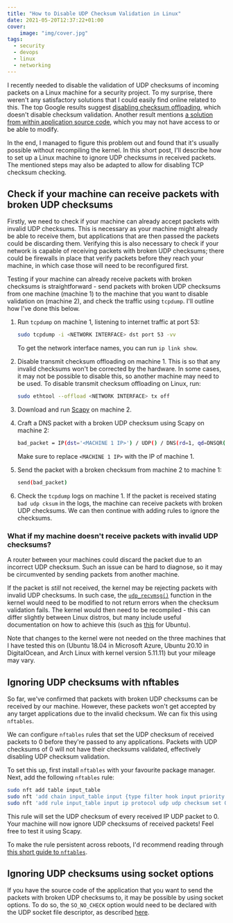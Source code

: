 ```yaml
---
title: "How to Disable UDP Checksum Validation in Linux"
date: 2021-05-20T12:37:22+01:00
cover:
    image: "img/cover.jpg"
tags:
  - security
  - devops
  - linux
  - networking
---
```


I recently needed to disable the validation of UDP checksums of incoming packets on a Linux machine for a security project. To my surprise, there weren't any satisfactory solutions that I could easily find online related to this. The top Google results suggest [disabling checksum offloading](https://www.linuxquestions.org/questions/linux-networking-3/help-needed-disabling-tcp-udp-checksum-offloading-in-debian-880233/), which doesn't disable checksum validation. Another result mentions [a solution from within application source code](https://linux-tips.com/t/how-to-disable-udp-checksum-control-in-kernel/362), which you may not have access to or be able to modify.

In the end, I managed to figure this problem out and found that it's usually possible without recompiling the kernel. In this short post, I'll describe how to set up a Linux machine to ignore UDP checksums in received packets. The mentioned steps may also be adapted to allow for disabling TCP checksum checking.

## Check if your machine can receive packets with broken UDP checksums

Firstly, we need to check if your machine can already accept packets with invalid UDP checksums. This is necessary as your machine might already be able to receive them, but applications that are then passed the packets could be discarding them. Verifying this is also necessary to check if your network is capable of receiving packets with broken UDP checksums; there could be firewalls in place that verify packets before they reach your machine, in which case those will need to be reconfigured first.

Testing if your machine can already receive packets with broken checksums is straightforward - send packets with broken UDP checksums from one machine (machine 1) to the machine that you want to disable validation on (machine 2), and check the traffic using `tcpdump`. I'll outline how I've done this below.

1. Run `tcpdump` on machine 1, listening to internet traffic at port 53:

    ```bash
    sudo tcpdump -i <NETWORK INTERFACE> dst port 53 -vv
    ```

    To get the network interface names, you can run `ip link show`.

2. Disable transmit checksum offloading on machine 1. This is so that any invalid checksums won't be corrected by the hardware. In some cases, it may not be possible to disable this, so another machine may need to be used. To disable transmit checksum offloading on Linux, run:
  
    ```bash
    sudo ethtool --offload <NETWORK INTERFACE> tx off
    ```

3. Download and run [Scapy](https://github.com/secdev/scapy) on machine 2.

4. Craft a DNS packet with a broken UDP checksum using Scapy on machine 2:

    ```bash
    bad_packet = IP(dst='<MACHINE 1 IP>') / UDP() / DNS(rd=1, qd=DNSQR(qname="www.example.com"))
    ```

    Make sure to replace `<MACHINE 1 IP>` with the IP of machine 1.

5. Send the packet with a broken checksum from machine 2 to machine 1:

    ```bash
    send(bad_packet)
    ```

6. Check the `tcpdump` logs on machine 1. If the packet is received stating `bad udp cksum` in the logs, the machine can receive packets with broken UDP checksums. We can then continue with adding rules to ignore the checksums.

### What if my machine doesn't receive packets with invalid UDP checksums?

A router between your machines could discard the packet due to an incorrect UDP checksum. Such an issue can be hard to diagnose, so it may be circumvented by sending packets from another machine.

If the packet is *still* not received, the kernel may be rejecting packets with invalid UDP checksums. In such case, the [`udp_recvmsg()`](https://leapster.org/linux/kernel/udp/#udp_recvmsg) function in the kernel would need to be modified to not return errors when the checksum validation fails. The kernel would then need to be recompiled - this can differ slightly between Linux distros, but many include useful documentation on how to achieve this (such as [this](https://wiki.ubuntu.com/Kernel/BuildYourOwnKernel) for Ubuntu).

Note that changes to the kernel were not needed on the three machines that I have tested this on (Ubuntu 18.04 in Microsoft Azure, Ubuntu 20.10 in DigitalOcean, and Arch Linux with kernel version 5.11.11) but your mileage may vary.

## Ignoring UDP checksums with nftables

So far, we've confirmed that packets with broken UDP checksums can be received by our machine. However, these packets won't get accepted by any target applications due to the invalid checksum. We can fix this using `nftables`.

We can configure `nftables` rules that set the UDP checksum of received packets to 0 before they're passed to any applications. Packets with UDP checksums of 0 will not have their checksums validated, effectively disabling UDP checksum validation.

To set this up, first install `nftables` with your favourite package manager. Next, add the following `nftables` rule:

```bash
sudo nft add table input_table
sudo nft 'add chain input_table input {type filter hook input priority -300;}'
sudo nft 'add rule input_table input ip protocol udp udp checksum set 0'
```

This rule will set the UDP checksum of every received IP UDP packet to 0. Your machine will now ignore UDP checksums of received packets! Feel free to test it using Scapy.

To make the rule persistent across reboots, I'd recommend reading through  [this short guide to `nftables`](https://wiki.nftables.org/wiki-nftables/index.php/Quick_reference-nftables_in_10_minutes).

## Ignoring UDP checksums using socket options

If you have the source code of the application that you want to send the packets with broken UDP checksums to, it may be possible by using socket options. To do so, the `SO_NO_CHECK` option would need to be declared with the UDP socket file descriptor, as described [here](https://linux-tips.com/t/how-to-disable-udp-checksum-control-in-kernel/362).
